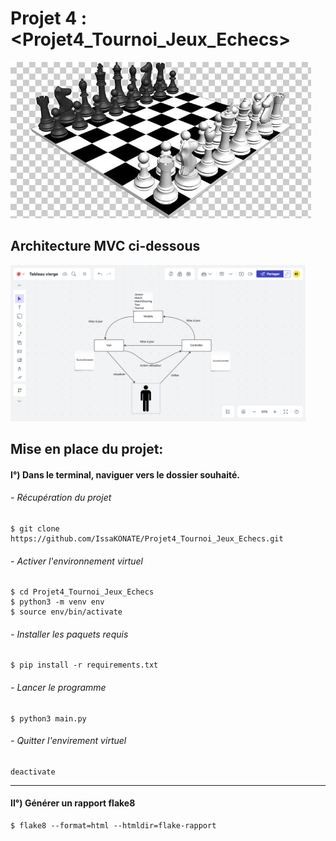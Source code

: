
# Projet 4 :  <Projet4_Tournoi_Jeux_Echecs>

<img src="ressources/chess.jpeg" widht="250" height="250">

## Architecture MVC ci-dessous

<img src="ressources/Diagram-MVC.png" widht="250" height="250">

## Mise en place du projet: 


#### I°) Dans le terminal, naviguer vers le dossier souhaité.

###### - Récupération du projet

    $ git clone https://github.com/IssaKONATE/Projet4_Tournoi_Jeux_Echecs.git

###### - Activer l'environnement virtuel
    $ cd Projet4_Tournoi_Jeux_Echecs
    $ python3 -m venv env 
    $ source env/bin/activate
    
###### - Installer les paquets requis
    $ pip install -r requirements.txt

###### - Lancer le programme
    $ python3 main.py

###### - Quitter l'envirement virtuel
    deactivate

------

#### II°) Générer un rapport flake8

    $ flake8 --format=html --htmldir=flake-rapport